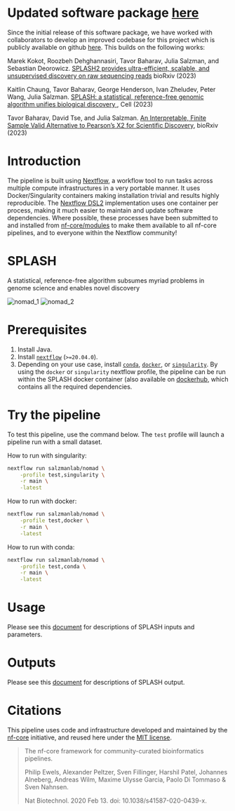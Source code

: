 # Updated software package [here](https://github.com/refresh-bio/SPLASH)

Since the initial release of this software package, we have worked with collaborators to develop an improved codebase for this project which is publicly available on github [here](https://github.com/refresh-bio/SPLASH). This builds on the following works:

Marek Kokot, Roozbeh Dehghannasiri, Tavor Baharav, Julia Salzman, and Sebastian Deorowicz.
[SPLASH2 provides ultra-efficient, scalable, and unsupervised discovery on raw sequencing reads](https://www.biorxiv.org/content/10.1101/2023.03.17.533189) 
bioRxiv (2023)
 
Kaitlin Chaung, Tavor Baharav, George Henderson, Ivan Zheludev, Peter Wang, Julia Salzman. [SPLASH: a statistical, reference-free genomic algorithm unifies biological discovery
](https://doi.org/10.1016/j.cell.2023.10.028), Cell (2023)
 
Tavor Baharav, David Tse, and Julia Salzman. 
[An Interpretable, Finite Sample Valid Alternative to Pearson’s X2 for Scientific Discovery](https://www.biorxiv.org/content/10.1101/2023.03.16.533008), bioRxiv (2023)

# Introduction

The pipeline is built using [Nextflow](https://www.nextflow.io), a workflow tool to run tasks across multiple compute infrastructures in a very portable manner. It uses Docker/Singularity containers making installation trivial and results highly reproducible. The [Nextflow DSL2](https://www.nextflow.io/docs/latest/dsl2.html) implementation uses one container per process, making it much easier to maintain and update software dependencies. Where possible, these processes have been submitted to and installed from [nf-core/modules](https://github.com/nf-core/modules) to make them available to all nf-core pipelines, and to everyone within the Nextflow community!

# SPLASH
A statistical, reference-free algorithm subsumes myriad problems in genome science and enables novel discovery

![nomad_1](https://github.com/salzmanlab/nomad/blob/main/assets/nomad_1.png?raw=true "Title")
![nomad_2](https://github.com/salzmanlab/nomad/blob/main/assets/nomad_2.png?raw=true "Title2")

# Prerequisites

1. Install Java.
2. Install [`nextflow`](https://nf-co.re/usage/installation) (`>=20.04.0`).
3. Depending on your use case, install [`conda`](https://docs.conda.io/projects/conda/en/latest/user-guide/install/index.html#regular-installation), [`docker`](https://www.docker.com/), or [`singularity`](https://sylabs.io/guides/3.5/user-guide/introduction.html). By using the `docker` or `singularity` nextflow profile, the pipeline can be run within the SPLASH docker container (also available on [dockerhub](https://hub.docker.com/repository/docker/kaitlinchaung/stringstats), which contains all the required dependencies.

# Try the pipeline
To test this pipeline, use the command below. The `test` profile will launch a pipeline run with a small dataset.

How to run with singularity:
```bash
nextflow run salzmanlab/nomad \
    -profile test,singularity \
    -r main \
    -latest
```

How to run with docker:
```bash
nextflow run salzmanlab/nomad \
    -profile test,docker \
    -r main \
    -latest
```

How to run with conda:
```bash
nextflow run salzmanlab/nomad \
    -profile test,conda \
    -r main \
    -latest
```

# Usage
Please see this [document](https://github.com/salzmanlab/nomad/blob/main/docs/usage.md) for descriptions of SPLASH inputs and parameters.
# Outputs
Please see this [document](https://github.com/salzmanlab/nomad/blob/main/docs/output.md) for descriptions of SPLASH output.


# Citations

This pipeline uses code and infrastructure developed and maintained by the [nf-core](https://nf-co.re) initiative, and reused here under the [MIT license](https://github.com/nf-core/tools/blob/master/LICENSE).

> The nf-core framework for community-curated bioinformatics pipelines.
>
> Philip Ewels, Alexander Peltzer, Sven Fillinger, Harshil Patel, Johannes Alneberg, Andreas Wilm, Maxime Ulysse Garcia, Paolo Di Tommaso & Sven Nahnsen.
>
> Nat Biotechnol. 2020 Feb 13. doi: 10.1038/s41587-020-0439-x.
>

